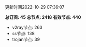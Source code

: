 更新时间2022-10-29 07:36:07

**总订阅: 45**
**总节点: 2418**
**有效节点: 440**
- v2ray节点: 263
- ss节点: 138
- trojan节点: 39
